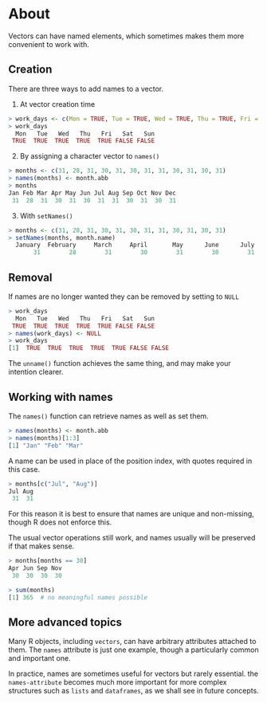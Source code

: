 # About

Vectors can have named elements, which sometimes makes them more convenient to work with.

## Creation

There are three ways to add names to a vector.

1) At vector creation time 

```R
> work_days <- c(Mon = TRUE, Tue = TRUE, Wed = TRUE, Thu = TRUE, Fri = TRUE, Sat = FALSE, Sun = FALSE)
> work_days
  Mon   Tue   Wed   Thu   Fri   Sat   Sun 
 TRUE  TRUE  TRUE  TRUE  TRUE FALSE FALSE 
```

2) By assigning a character vector to `names()`

```R
> months <- c(31, 28, 31, 30, 31, 30, 31, 31, 30, 31, 30, 31)
> names(months) <- month.abb
> months
Jan Feb Mar Apr May Jun Jul Aug Sep Oct Nov Dec 
 31  28  31  30  31  30  31  31  30  31  30  31 
```

3) With `setNames()`

```R
> months <- c(31, 28, 31, 30, 31, 30, 31, 31, 30, 31, 30, 31)
> setNames(months, month.name)
  January  February     March     April       May      June      July    August September   October  November  December 
       31        28        31        30        31        30        31        31        30        31        30        31 
```

## Removal

If names are no longer wanted they can be removed by setting to `NULL`

```R
> work_days
  Mon   Tue   Wed   Thu   Fri   Sat   Sun 
 TRUE  TRUE  TRUE  TRUE  TRUE FALSE FALSE 
> names(work_days) <- NULL
> work_days
[1]  TRUE  TRUE  TRUE  TRUE  TRUE FALSE FALSE
```

The `unname()` function achieves the same thing, and may make your intention clearer.

## Working with names

The `names()` function can retrieve names as well as set them.

```R
> names(months) <- month.abb
> names(months)[1:3]
[1] "Jan" "Feb" "Mar"
```

A name can be used in place of the position index, with quotes required in this case.

```R
> months[c("Jul", "Aug")]
Jul Aug 
 31  31 
```

For this reason it is best to ensure that names are unique and non-missing, though R does not enforce this.

The usual vector operations still work, and names usually will be preserved if that makes sense.

```R
> months[months == 30]
Apr Jun Sep Nov 
 30  30  30  30 

> sum(months)
[1] 365  # no meaningful names possible
```

## More advanced topics

Many R objects, including `vectors`, can have arbitrary attributes attached to them. The `names` attribute is just one example, though a particularly common and important one.

In practice, names are sometimes useful for vectors but rarely essential. the `names-attribute` becomes much more important for more complex structures such as `lists` and `dataframes`, as we shall see in future concepts.

